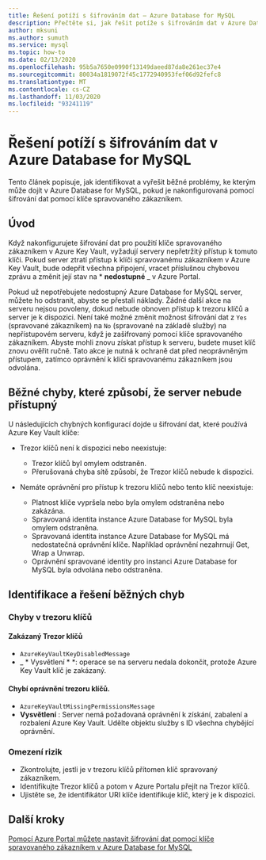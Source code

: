 ```yaml
---
title: Řešení potíží s šifrováním dat – Azure Database for MySQL
description: Přečtěte si, jak řešit potíže s šifrováním dat v Azure Database for MySQL
author: mksuni
ms.author: sumuth
ms.service: mysql
ms.topic: how-to
ms.date: 02/13/2020
ms.openlocfilehash: 95b5a7650e0990f13149daeed87da8e261ec37e4
ms.sourcegitcommit: 80034a1819072f45c1772940953fef06d92fefc8
ms.translationtype: MT
ms.contentlocale: cs-CZ
ms.lasthandoff: 11/03/2020
ms.locfileid: "93241119"
---
```

# <a name="troubleshoot-data-encryption-in-azure-database-for-mysql"></a>Řešení potíží s šifrováním dat v Azure Database for MySQL

Tento článek popisuje, jak identifikovat a vyřešit běžné problémy, ke kterým může dojít v Azure Database for MySQL, pokud je nakonfigurovaná pomocí šifrování dat pomocí klíče spravovaného zákazníkem.

## <a name="introduction"></a>Úvod

Když nakonfigurujete šifrování dat pro použití klíče spravovaného zákazníkem v Azure Key Vault, vyžadují servery nepřetržitý přístup k tomuto klíči. Pokud server ztratí přístup k klíči spravovanému zákazníkem v Azure Key Vault, bude odepřít všechna připojení, vracet příslušnou chybovou zprávu a změnit její stav na * **nedostupné** _ v Azure Portal.

Pokud už nepotřebujete nedostupný Azure Database for MySQL server, můžete ho odstranit, abyste se přestali náklady. Žádné další akce na serveru nejsou povoleny, dokud nebude obnoven přístup k trezoru klíčů a server je k dispozici. Není také možné změnit možnost šifrování dat z `Yes` (spravované zákazníkem) na `No` (spravované na základě služby) na nepřístupovém serveru, když je zašifrovaný pomocí klíče spravovaného zákazníkem. Abyste mohli znovu získat přístup k serveru, budete muset klíč znovu ověřit ručně. Tato akce je nutná k ochraně dat před neoprávněným přístupem, zatímco oprávnění k klíči spravovanému zákazníkem jsou odvolána.

## <a name="common-errors-that-cause-the-server-to-become-inaccessible"></a>Běžné chyby, které způsobí, že server nebude přístupný

U následujících chybných konfigurací dojde u šifrování dat, které používá Azure Key Vault klíče:

- Trezor klíčů není k dispozici nebo neexistuje:
  - Trezor klíčů byl omylem odstraněn.
  - Přerušovaná chyba sítě způsobí, že Trezor klíčů nebude k dispozici.

- Nemáte oprávnění pro přístup k trezoru klíčů nebo tento klíč neexistuje:
  - Platnost klíče vypršela nebo byla omylem odstraněna nebo zakázána.
  - Spravovaná identita instance Azure Database for MySQL byla omylem odstraněna.
  - Spravovaná identita instance Azure Database for MySQL má nedostatečná oprávnění klíče. Například oprávnění nezahrnují Get, Wrap a Unwrap.
  - Oprávnění spravované identity pro instanci Azure Database for MySQL byla odvolána nebo odstraněna.

## <a name="identify-and-resolve-common-errors"></a>Identifikace a řešení běžných chyb

### <a name="errors-on-the-key-vault"></a>Chyby v trezoru klíčů

#### <a name="disabled-key-vault"></a>Zakázaný Trezor klíčů

- `AzureKeyVaultKeyDisabledMessage`
- _ * Vysvětlení * *: operace se na serveru nedala dokončit, protože Azure Key Vault klíč je zakázaný.

#### <a name="missing-key-vault-permissions"></a>Chybí oprávnění trezoru klíčů.

- `AzureKeyVaultMissingPermissionsMessage`
- **Vysvětlení** : Server nemá požadovaná oprávnění k získání, zabalení a rozbalení Azure Key Vault. Udělte objektu služby s ID všechna chybějící oprávnění.

### <a name="mitigation"></a>Omezení rizik

- Zkontrolujte, jestli je v trezoru klíčů přítomen klíč spravovaný zákazníkem.
- Identifikujte Trezor klíčů a potom v Azure Portalu přejít na Trezor klíčů.
- Ujistěte se, že identifikátor URI klíče identifikuje klíč, který je k dispozici.

## <a name="next-steps"></a>Další kroky

[Pomocí Azure Portal můžete nastavit šifrování dat pomocí klíče spravovaného zákazníkem v Azure Database for MySQL](howto-data-encryption-portal.md)

